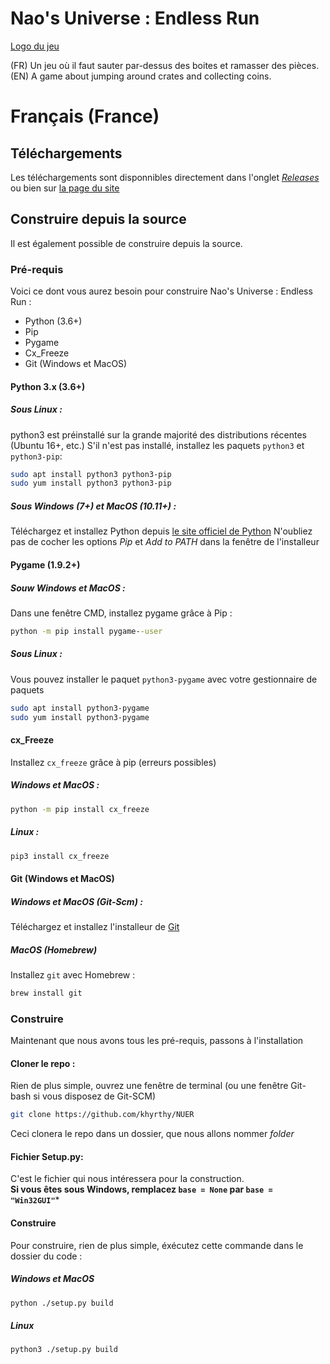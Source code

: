 # Nao's Universe : Endless Run

[Logo du jeu](https://github.com/khyrthy/NUER/raw/master/Assets/GUI/Title.png "Logo du jeu")

(FR) Un jeu où il faut sauter par-dessus des boites et ramasser des pièces.  
(EN) A game about jumping around crates and collecting coins.

# Français (France)

## Téléchargements
Les téléchargements sont disponnibles directement dans l'onglet [*Releases*](https://github.com/khyrthy/NUER/releases) ou bien sur [la page du site](http://khyrthy.fr.nf/)

## Construire depuis la source
Il est également possible de construire depuis la source.

### Pré-requis
Voici ce dont vous aurez besoin pour construire Nao's Universe : Endless Run :
* Python (3.6+)
* Pip
* Pygame
* Cx_Freeze
* Git (Windows et MacOS)

#### Python 3.x (3.6+)

##### Sous Linux :
python3 est préinstallé sur la grande majorité des distributions récentes (Ubuntu 16+, etc.)
S'il n'est pas installé, installez les paquets `python3` et `python3-pip`:
```bash
sudo apt install python3 python3-pip
sudo yum install python3 python3-pip
```
##### Sous Windows (7+) et MacOS (10.11+) :
Téléchargez et installez Python depuis [le site officiel de Python](https://www.python.org/downloads/release/python-392/)
N'oubliez pas de cocher les options *Pip* et *Add to PATH* dans la fenêtre de l'installeur

#### Pygame (1.9.2+)

##### Souw Windows et MacOS :
Dans une fenêtre CMD, installez pygame grâce à Pip :
```bat
python -m pip install pygame--user
```
##### Sous Linux :
Vous pouvez installer le paquet `python3-pygame` avec votre gestionnaire de paquets
```bash
sudo apt install python3-pygame
sudo yum install python3-pygame
```

#### cx_Freeze
Installez `cx_freeze` grâce à pip (erreurs possibles)
##### Windows et MacOS :
```bash
python -m pip install cx_freeze
```
##### Linux :
```bash
pip3 install cx_freeze
```
#### Git (Windows et MacOS)
##### Windows et MacOS (Git-Scm) :
Téléchargez et installez l'installeur de [Git](https://git-scm.com/downloads)

##### MacOS (Homebrew)
Installez `git` avec Homebrew :
```bash
brew install git
```
### Construire
Maintenant que nous avons tous les pré-requis, passons à l'installation

#### Cloner le repo :
Rien de plus simple, ouvrez une fenêtre de terminal (ou une fenêtre Git-bash si vous disposez de Git-SCM)
```bash
git clone https://github.com/khyrthy/NUER
```
Ceci clonera le repo dans un dossier, que nous allons nommer *folder*

#### Fichier Setup.py:
C'est le fichier qui nous intéressera pour la construction.  
**Si vous êtes sous Windows, remplacez `base = None` par `base = "Win32GUI"`***

#### Construire
Pour construire, rien de plus simple, éxécutez cette commande dans le dossier du code :
##### Windows et MacOS
```bash
python ./setup.py build
```
##### Linux
```bash
python3 ./setup.py build
```
